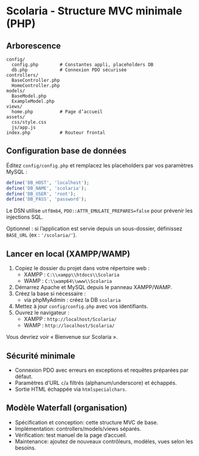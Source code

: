 # Scolaria - Structure MVC minimale (PHP)

## Arborescence

```
config/
  config.php        # Constantes appli, placeholders DB
  db.php            # Connexion PDO sécurisée
controllers/
  BaseController.php
  HomeController.php
models/
  BaseModel.php
  ExampleModel.php
views/
  home.php          # Page d’accueil
assets/
  css/style.css
  js/app.js
index.php           # Routeur frontal
```

## Configuration base de données

Éditez `config/config.php` et remplacez les placeholders par vos paramètres MySQL :

```php
define('DB_HOST', 'localhost');
define('DB_NAME', 'scolaria');
define('DB_USER', 'root');
define('DB_PASS', 'password');
```

Le DSN utilise `utf8mb4`, `PDO::ATTR_EMULATE_PREPARES=false` pour prévenir les injections SQL.

Optionnel : si l’application est servie depuis un sous-dossier, définissez `BASE_URL` (ex : `'/scolaria/'`).

## Lancer en local (XAMPP/WAMP)

1. Copiez le dossier du projet dans votre répertoire web :
   - XAMPP : `C:\\xampp\\htdocs\\Scolaria`
   - WAMP : `C:\\wamp64\\www\\Scolaria`
2. Démarrez Apache et MySQL depuis le panneau XAMPP/WAMP.
3. Créez la base si nécessaire :
   - via phpMyAdmin : créez la DB `scolaria`
4. Mettez à jour `config/config.php` avec vos identifiants.
5. Ouvrez le navigateur :
   - XAMPP : `http://localhost/Scolaria/`
   - WAMP : `http://localhost/Scolaria/`

Vous devriez voir « Bienvenue sur Scolaria ».

## Sécurité minimale

- Connexion PDO avec erreurs en exceptions et requêtes préparées par défaut.
- Paramètres d’URL `c`/`a` filtrés (alphanum/underscore) et échappés.
- Sortie HTML échappée via `htmlspecialchars`.

## Modèle Waterfall (organisation)

- Spécification et conception: cette structure MVC de base.
- Implémentation: controllers/models/views séparés.
- Vérification: test manuel de la page d’accueil.
- Maintenance: ajoutez de nouveaux contrôleurs, modèles, vues selon les besoins.


